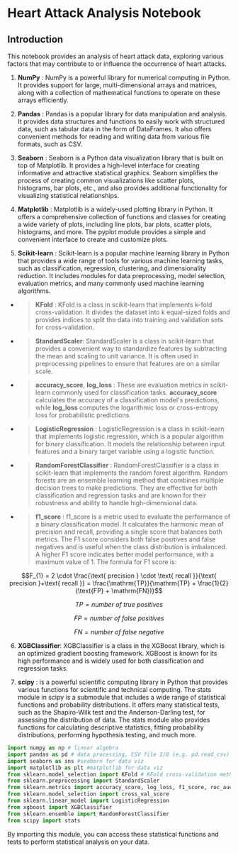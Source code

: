 # Heart Attack Analysis Notebook

## Introduction

This notebook provides an analysis of heart attack data, exploring various factors that may contribute to or influence the occurrence of heart attacks. 
1. **NumPy** : NumPy is a powerful library for numerical computing in Python. It provides support for large, multi-dimensional arrays and matrices, along with a collection of mathematical functions to operate on these arrays efficiently.

2. **Pandas** : Pandas is a popular library for data manipulation and analysis. It provides data structures and functions to easily work with structured data, such as tabular data in the form of DataFrames. It also offers convenient methods for reading and writing data from various file formats, such as CSV.

3. **Seaborn** : Seaborn is a Python data visualization library that is built on top of Matplotlib. It provides a high-level interface for creating informative and attractive statistical graphics. Seaborn simplifies the process of creating common visualizations like scatter plots, histograms, bar plots, etc., and also provides additional functionality for visualizing statistical relationships.

4. **Matplotlib** : Matplotlib is a widely-used plotting library in Python. It offers a comprehensive collection of functions and classes for creating a wide variety of plots, including line plots, bar plots, scatter plots, histograms, and more. The pyplot module provides a simple and convenient interface to create and customize plots.

5. **Scikit-learn** : Scikit-learn is a popular machine learning library in Python that provides a wide range of tools for various machine learning tasks, such as classification, regression, clustering, and dimensionality reduction. It includes modules for data preprocessing, model selection, evaluation metrics, and many commonly used machine learning algorithms.

- > **KFold** : KFold is a class in scikit-learn that implements k-fold cross-validation. It divides the dataset into k equal-sized folds and provides indices to split the data into training and validation sets for cross-validation.

- > **StandardScaler**: StandardScaler is a class in scikit-learn that provides a convenient way to standardize features by subtracting the mean and scaling to unit variance. It is often used in preprocessing pipelines to ensure that features are on a similar scale.

- > **accuracy_score**, **log_loss** : These are evaluation metrics in scikit-learn commonly used for classification tasks. **accuracy_score** calculates the accuracy of a classification model's predictions, while **log_loss** computes the logarithmic loss or cross-entropy loss for probabilistic predictions.

- > **LogisticRegression** : LogisticRegression is a class in scikit-learn that implements logistic regression, which is a popular algorithm for binary classification. It models the relationship between input features and a binary target variable using a logistic function.

- > **RandomForestClassifier** : RandomForestClassifier is a class in scikit-learn that implements the random forest algorithm. Random forests are an ensemble learning method that combines multiple decision trees to make predictions. They are effective for both classification and regression tasks and are known for their robustness and ability to handle high-dimensional data.

- > **f1_score** : f1_score is a metric used to evaluate the performance of a binary classification model. It calculates the harmonic mean of precision and recall, providing a single score that balances both metrics. The F1 score considers both false positives and false negatives and is useful when the class distribution is imbalanced. A higher F1 score indicates better model performance, with a maximum value of 1. The formula for F1 score is:

$$F_{1} = 2 \cdot \frac{\text{ precision } \cdot \text{ recall }}{\text{ precision }+\text{ recall }} = \frac{\mathrm{TP}}{\mathrm{TP} + \frac{1}{2}(\text{FP} + \mathrm{FN})}$$

$$TP = number~of~true~positives$$

$$FP = number~of~false~positives$$

$$FN = number~of~false~negative$$

6. **XGBClassifier**: XGBClassifier is a class in the XGBoost library, which is an optimized gradient boosting framework. XGBoost is known for its high performance and is widely used for both classification and regression tasks.

7. **scipy** : is a powerful scientific computing library in Python that provides various functions for scientific and technical computing.
The stats module in scipy is a submodule that includes a wide range of statistical functions and probability distributions.
It offers many statistical tests, such as the Shapiro-Wilk test and the Anderson-Darling test, for assessing the distribution of data.
The stats module also provides functions for calculating descriptive statistics, fitting probability distributions, performing hypothesis testing, and much more.


```python
import numpy as np # linear algebra
import pandas as pd # data processing, CSV file I/O (e.g. pd.read_csv)
import seaborn as sns #seaborn for data viz
import matplotlib as plt #matplotlib for data viz 
from sklearn.model_selection import KFold # KFold cross-validation method 
from sklearn.preprocessing import StandardScaler
from sklearn.metrics import accuracy_score, log_loss, f1_score, roc_auc_score
from sklearn.model_selection import cross_val_score
from sklearn.linear_model import LogisticRegression
from xgboost import XGBClassifier 
from sklearn.ensemble import RandomForestClassifier
from scipy import stats

```
By importing this module, you can access these statistical functions and tests to perform statistical analysis on your data.
